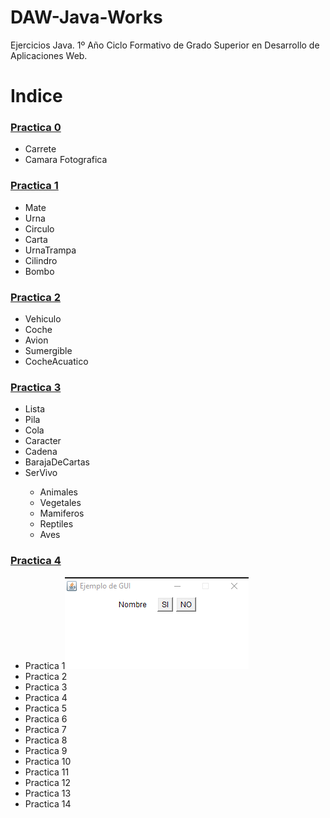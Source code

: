 # DAW-Java-Works
Ejercicios Java.
1º Año Ciclo Formativo de Grado Superior en Desarrollo de Aplicaciones Web.


<h1>Indice</h1>

<h3><a href="https://github.com/victorst79/DAW-Java-Works/wiki/Practica-0">Practica 0</a></h3>
<ul>
	<li>Carrete</li>
	<li>Camara Fotografica</li>
</ul>
<h3><a href="https://github.com/victorst79/DAW-Java-Works/wiki/Practica-1">Practica 1</a></h3>
<ul>
	<li>Mate</li>
	<li>Urna</li>
	<li>Circulo</li>
	<li>Carta</li>
	<li>UrnaTrampa</li>
	<li>Cilindro</li>
	<li>Bombo</li>
</ul>

<h3><a href="https://github.com/victorst79/DAW-Java-Works/wiki/Practica-2">Practica 2</a></h3>
<ul>
	<li>Vehiculo</li>
	<li>Coche</li>
	<li>Avion</li>
	<li>Sumergible</li>
	<li>CocheAcuatico</li>
</ul>

<h3><a href="https://github.com/victorst79/DAW-Java-Works/wiki/Practica-3">Practica 3</a></h3>
<ul>
	<li>Lista</li>
	<li>Pila</li>
	<li>Cola</li>
	<li>Caracter</li>
	<li>Cadena</li>
	<li>BarajaDeCartas</li>
	<li>SerVivo</li>
		<ul>
			<li>Animales</li>
			<li>Vegetales</li>
			<li>Mamiferos</li>
			<li>Reptiles</li>
			<li>Aves</li>
		</ul>
</ul>

<h3><a href="">Practica 4</a></h3>
<ul>
	<li>Practica 1<img src="img/Interface01.png"></li>
	<li>Practica 2<img src="" alt=""></li>
	<li>Practica 3<img src="" alt=""></li>
	<li>Practica 4<img src="" alt=""></li>
	<li>Practica 5<img src="" alt=""></li>
	<li>Practica 6<img src="" alt=""></li>
	<li>Practica 7<img src="" alt=""></li>
	<li>Practica 8<img src="" alt=""></li>
	<li>Practica 9<img src="" alt=""></li>
	<li>Practica 10<img src="" alt=""></li>
	<li>Practica 11<img src="" alt=""></li>
	<li>Practica 12<img src="" alt=""></li>
	<li>Practica 13<img src="" alt=""></li>
	<li>Practica 14<img src="" alt=""></li>		
</ul>

